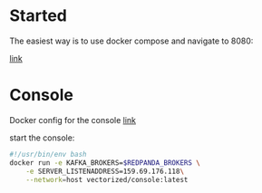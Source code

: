 
# Started

The easiest way is to use docker compose and navigate to 8080:


[link](https://docs.redpanda.com/docs/platform/console/reference/docker-compose/)



# Console

Docker config for the console [link](https://github.com/redpanda-data/console/blob/master/docs/config/console.yaml)

start the console:

```bash
#!/usr/bin/env bash
docker run -e KAFKA_BROKERS=$REDPANDA_BROKERS \
	-e SERVER_LISTENADDRESS=159.69.176.118\
    --network=host vectorized/console:latest

```

